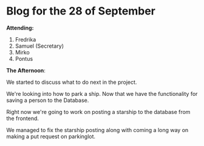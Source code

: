 # Blog for the 28 of September

**Attending:**

1. Fredrika
2. Samuel (Secretary)
3. Mirko
4. Pontus

**The Afternoon**:

We started to discuss what to do next in the project.

We're looking into how to park a ship. Now that we have the functionality for saving a person to the Database. 

Right now we're going to work on posting a starship to the database from the frontend.

We managed to fix the starship posting along with coming a long way on making a put request on parkinglot.



